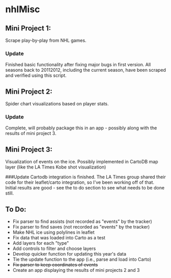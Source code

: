 # nhlMisc

## Mini Project 1:
Scrape play-by-play from NHL games.

### Update
Finished basic functionality after fixing major bugs in first version.  All seasons back to 20112012, including the current season, have been scraped and verified using this script.

## Mini Project 2:
Spider chart visualizations based on player stats.

### Update
Complete, will probably package this in an app - possibly along with the results of mini project 3.

## Mini Project 3:
Visualization of events on the ice.  Possibly implemented in CartoDB map layer (like the LA Times Kobe shot visualization)

###Update
Cartodb integration is finished.  The LA Times group shared their code for their leaflet/carto integration, so I've been working off of that.  Initial results are good - see the to do section to see what needs to be done still.


## To Do:
- Fix parser to find assists (not recorded as "events" by the tracker)
- Fix parser to find saves (not recorded as "events" by the tracker)
- Make NHL ice using polylines in leaflet
- Fix data that was loaded into Carto as a test
- Add layers for each "type"
- Add controls to filter and choose layers
- Develop quicker function for updating this year's data
- Tie the update function to the app (i.e., parse and load into Carto)
- ~~Fix parser to keep coordinates of events~~
- Create an app displaying the results of mini projects 2 and 3


